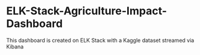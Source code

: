 # ELK-Stack-Agriculture-Impact-Dashboard
This dashboard is created on ELK Stack with a Kaggle dataset streamed via Kibana
